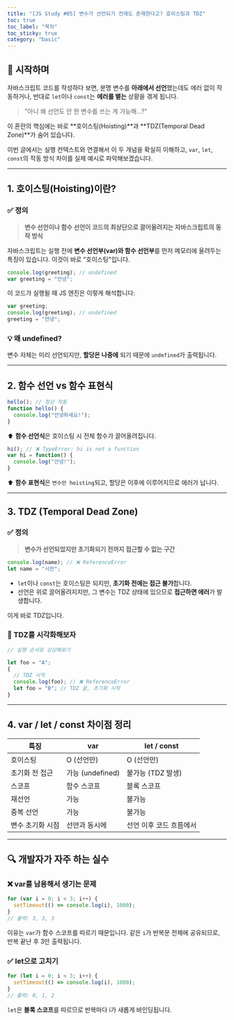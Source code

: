 ```yaml
---
title: "[JS Study #05] 변수가 선언되기 전에도 존재한다고? 호이스팅과 TDZ"  
toc: true
toc_label: "목차"
toc_sticky: true
category: "basic"
---
```


## 🚀 시작하며

자바스크립트 코드를 작성하다 보면, 분명 변수를 **아래에서 선언**했는데도 에러 없이 작동하거나, 반대로 `let`이나 `const`는 **에러를 뱉는** 상황을 겪게 됩니다.

> "아니 왜 선언도 안 한 변수를 쓰는 게 가능해...?"

이 혼란의 핵심에는 바로 **호이스팅(Hoisting)**과 **TDZ(Temporal Dead Zone)**가 숨어 있습니다.

이번 글에서는 실행 컨텍스트와 연결해서 이 두 개념을 확실히 이해하고, `var`, `let`, `const`의 작동 방식 차이를 실제 예시로 파악해보겠습니다.

------

## 1. 호이스팅(Hoisting)이란?

### ✅ 정의

> **변수 선언이나 함수 선언이 코드의 최상단으로 끌어올려지는 자바스크립트의 동작 방식**

자바스크립트는 실행 전에 **변수 선언부(var)와 함수 선언부**를 먼저 메모리에 올려두는 특징이 있습니다. 이것이 바로 "호이스팅"입니다.

```javascript
console.log(greeting); // undefined
var greeting = "안녕";
```

이 코드가 실행될 때 JS 엔진은 이렇게 해석합니다:

```javascript
var greeting;
console.log(greeting); // undefined
greeting = "안녕";
```

### 💡 왜 undefined?

변수 자체는 미리 선언되지만, **할당은 나중에** 되기 때문에 `undefined`가 출력됩니다.

------

## 2. 함수 선언 vs 함수 표현식

```javascript
hello(); // 정상 작동
function hello() {
  console.log("안녕하세요!");
}
```

⬆️ **함수 선언식**은 호이스팅 시 전체 함수가 끌어올려집니다.

```javascript
hi(); // ❌ TypeError: hi is not a function
var hi = function() {
  console.log("안녕!");
}
```

⬆️ **함수 표현식**은 `변수만 hoisting`되고, 할당은 이후에 이루어지므로 에러가 납니다.

------

## 3. TDZ (Temporal Dead Zone)

### ✅ 정의

> **변수가 선언되었지만 초기화되기 전까지 접근할 수 없는 구간**

```javascript
console.log(name); // ❌ ReferenceError
let name = "시언";
```

- `let`이나 `const`는 호이스팅은 되지만, **초기화 전에는 접근 불가**합니다.
- 선언은 위로 끌어올려지지만, 그 변수는 TDZ 상태에 있으므로 **접근하면 에러**가 발생합니다.

이게 바로 TDZ입니다.

### 📌 TDZ를 시각화해보자

```javascript
// 실행 순서로 상상해보기

let foo = "A";
{
  // TDZ 시작
  console.log(foo); // ❌ ReferenceError
  let foo = "B"; // TDZ 끝, 초기화 시작
}
```

------

## 4. var / let / const 차이점 정리

| 특징             | var              | let / const             |
| ---------------- | ---------------- | ----------------------- |
| 호이스팅         | O (선언만)       | O (선언만)              |
| 초기화 전 접근   | 가능 (undefined) | 불가능 (TDZ 발생)       |
| 스코프           | 함수 스코프      | 블록 스코프             |
| 재선언           | 가능             | 불가능                  |
| 중복 선언        | 가능             | 불가능                  |
| 변수 초기화 시점 | 선언과 동시에    | 선언 이후 코드 흐름에서 |

------

## 🔍 개발자가 자주 하는 실수

### ❌ var를 남용해서 생기는 문제

```javascript
for (var i = 0; i < 3; i++) {
  setTimeout(() => console.log(i), 1000);
}
// 출력: 3, 3, 3
```

이유는 `var`가 함수 스코프를 따르기 때문입니다. 같은 `i`가 반복문 전체에 공유되므로, 반복 끝난 후 3만 출력됩니다.

### ✅ let으로 고치기

```javascript
for (let i = 0; i < 3; i++) {
  setTimeout(() => console.log(i), 1000);
}
// 출력: 0, 1, 2
```

`let`은 **블록 스코프**를 따르므로 반복마다 i가 새롭게 바인딩됩니다.


